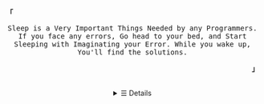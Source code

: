 <p align="left">
      <strong><samp>「</samp></strong>
    </p>
    <p align="center">
      <samp>
        Sleep is a Very Important Things Needed by any Programmers. If you face
        any errors, Go head to your bed, and Start Sleeping with Imaginating
        your Error. While you wake up, You'll find the solutions.
      </samp>
      <br />
    </p>
    <p align="right">
      <strong><samp>」</samp></strong>
    </p>
    <br />
    <details>
      <summary align="center">&#9776; Details</summary>
      <h2></h2>
      <!-- <pre>
    Hi There, My name is Gifaldy Azka!
        </pre> -->
      <h2>Hi There! 👋</h2>
      <p>🌱 I’m currently learning React JS, TypeScript</p>
      <p>💬 Ask me about How to Be a Webdev 100% No Root</p>
      <p>📫 How to reach me: Discord <code>Falcxxdev#0001</code></p>
      <p>😄 Pronouns: He/Him</p>
      <p>⚡ Fun fact: I'm still 14 y.o! Really.</p>
      <p>
        👦 Dev type : Solo dev. Better to working solo than working together.
        But ask if you want to collaborate. It'll be my first collaboration.
      </p>
      <br />
      <p align="center">
        <samp>
          &#9993;
          <a href="mailto:falcxxdev@gmail.com" target="_blank">E-Mail</a> &nbsp;
          &#128172;
          <a href="https://discord.gg/j2MfuWySfD" target="_blank">Discord</a>
          &nbsp; 📦
          <a href="https://twitter.com/falcxxr" target="_blank">Twitter</a>
          &nbsp; 📷
          <a href="https://instagram.com/falcxxr" target="_blank">Instagram</a>
        </samp>
      </p>
      <h2></h2>
      <p align="center">
        <a href="#" target="_blank">
          <img
            alt="Top Language"
            src="https://github-readme-stats.vercel.app/api/top-langs/?bg_color=00000000&layout=compact&username=gifaldyazkaa&hide_border=true&title_color=373e4d&text_color=3b4252"
          />
          <img
            alt="GitHub Stats"
            src="https://github-readme-stats.vercel.app/api?bg_color=00000000&username=gifaldyazkaa&show_icons=true&hide=commits&hide_border=true&icon_color=4C566A&title_color=373e4d&text_color=3b4252"
          />
        </a>
      </p>
    </details>
